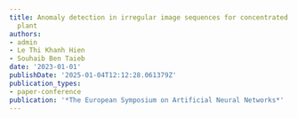 ```yaml
---
title: Anomaly detection in irregular image sequences for concentrated solar power
  plant
authors:
- admin
- Le Thi Khanh Hien
- Souhaib Ben Taieb
date: '2023-01-01'
publishDate: '2025-01-04T12:12:28.061379Z'
publication_types:
- paper-conference
publication: '*The European Symposium on Artificial Neural Networks*'
---
```

